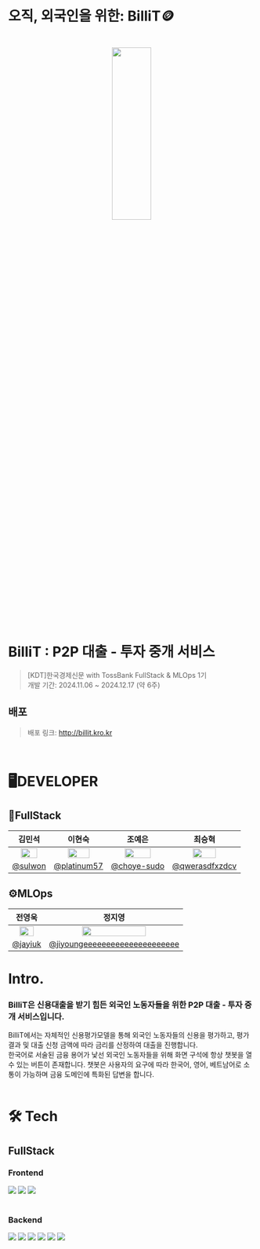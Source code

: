 # 오직, 외국인을 위한: BilliT🪙
<br/>

<div align="center">

 <img src = "https://github.com/user-attachments/assets/1d90d76d-2f60-49b2-a261-249dc432199f" width="40%" height="30%">


</div>

# BilliT : P2P 대출 - 투자 중개 서비스
> [KDT]한국경제신문 with TossBank FullStack & MLOps 1기 <br/>
> 개발 기간: 2024.11.06 ~ 2024.12.17 (약 6주)

## 배포
> 배포 링크: http://billit.kro.kr

<br/>

# 🖥️DEVELOPER
## 🧩FullStack
|     김민석     |     이현숙     |     조예은     |     최승혁     |
|:--------------:|:--------------:|:--------------:|:--------------:|
|<img src = "https://github.com/user-attachments/assets/0f9f65b3-6856-4ca2-a3bd-02fa60b05fe3" width="70%" height="70%">|<img src = "https://github.com/user-attachments/assets/a4883e27-af92-4639-aa63-e3f51fa8d53c" width="66%" height="66%">|<img src = "https://github.com/user-attachments/assets/db0e74a4-9330-4a5a-82f0-e3bfaf70f2d1" width="70%" height="70%">|<img src = "https://github.com/user-attachments/assets/cdaca065-4567-4c3b-942e-c27eff716889" width="60%" height="60%">|
|[@sulwon](https://github.com/sulwon)|[@platinum57](https://github.com/platinum57)|[@choye-sudo](https://github.com/choye-sudo)|[@qwerasdfxzdcv](https://github.com/qwerasdfxzdcv)|

## ⚙️MLOps
|전영욱|정지영|
|:---:|:---:|
|<img src = "https://github.com/user-attachments/assets/5f00c09c-e78d-4613-817f-6ad959694d34" width="70%" height="70%">|<img src = "https://github.com/user-attachments/assets/52c66ff6-14c9-41de-9c8d-fd2a48fe6006" width="70%" height="70%">|
|[@jayiuk](https://github.com/jayiuk)|[@jiyoungeeeeeeeeeeeeeeeeeeeee](https://github.com/jiyoungeeeeeeeeeeeeeeeeeeeee)|

# Intro.
### BilliT은 신용대출을 받기 힘든 외국인 노동자들을 위한 P2P 대출 - 투자 중개 서비스입니다. <br/>
BilliT에서는 자체적인 신용평가모델을 통해 외국인 노동자들의 신용을 평가하고, 평가 결과 및 대출 신청 금액에 따라 금리를 산정하여 대출을 진행합니다. <br/>
한국어로 서술된 금융 용어가 낯선 외국인 노동자들을 위해 화면 구석에 항상 챗봇을 열 수 있는 버튼이 존재합니다.
챗봇은 사용자의 요구에 따라 한국어, 영어, 베트남어로 소통이 가능하며 금융 도메인에 특화된 답변을 합니다. <br/><br/>


<div>
 
# 🛠 Tech
## FullStack
### Frontend
<img src="https://img.shields.io/badge/Next.js-000000?style=for-the-badge&logo=Next.js&logoColor=white"/>
<img src="https://img.shields.io/badge/TypeScript-3178C6?style=for-the-badge&logo=TypeScript&logoColor=white"/>
<img src="https://img.shields.io/badge/Tailwind-06B6D4?style=for-the-badge&logo=Tailwind%20CSS&logoColor=white"/>
<br/>
<br/>

### Backend
<img src="https://img.shields.io/badge/Java-007396?style=for-the-badge&logo=Java&logoColor=white"/>
<img src="https://img.shields.io/badge/Spring-6DB33F?style=for-the-badge&logo=Spring&logoColor=white"/>
<img src="https://img.shields.io/badge/Spring%20Boot-6DB33F?style=for-the-badge&logo=Spring%20Boot&logoColor=white"/>
<img src="https://img.shields.io/badge/MySQL-4479A1?style=for-the-badge&logo=MySQL&logoColor=white"/>
<img src="https://img.shields.io/badge/PostgreSQL-4169E1?style=for-the-badge&logo=PostgreSQL&logoColor=white"/>
<img src="https://img.shields.io/badge/Kafka-231F20?style=for-the-badge&logo=apachekafka&logoColor=white"/>



</div>
